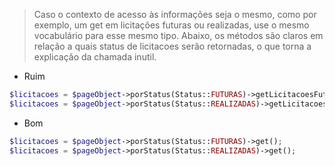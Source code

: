 > Caso o contexto de acesso às informações seja o mesmo, como por exemplo, um get em licitações futuras ou realizadas, use o mesmo vocabulário para esse mesmo tipo. Abaixo, os métodos são claros em relação a quais status de licitacoes serão retornadas, o que torna a explicação da chamada inutil.

- Ruim

```php
$licitacoes = $pageObject->porStatus(Status::FUTURAS)->getLicitacoesFuturas();
$licitacoes = $pageObject->porStatus(Status::REALIZADAS)->getLicitacoesRealizadas();
```

- Bom

```php
$licitacoes = $pageObject->porStatus(Status::FUTURAS)->get();
$licitacoes = $pageObject->porStatus(Status::REALIZADAS)->get();
```
